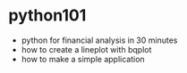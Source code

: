 # python101
- python for financial analysis in 30 minutes
- how to create a lineplot with bqplot
- how to make a simple application
